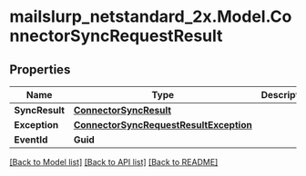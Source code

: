 # mailslurp_netstandard_2x.Model.ConnectorSyncRequestResult

## Properties

Name | Type | Description | Notes
------------ | ------------- | ------------- | -------------
**SyncResult** | [**ConnectorSyncResult**](ConnectorSyncResult) |  | [optional] 
**Exception** | [**ConnectorSyncRequestResultException**](ConnectorSyncRequestResultException) |  | [optional] 
**EventId** | **Guid** |  | [optional] 

[[Back to Model list]](../README#documentation-for-models) [[Back to API list]](../README#documentation-for-api-endpoints) [[Back to README]](../README)

